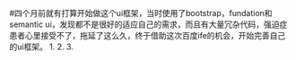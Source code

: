 #四个月前就有打算开始做这个ui框架，当时使用了bootstrap，fundation和semantic ui，发现都不是很好的适应自己的需求，而且有大量冗杂代码，强迫症患者心里接受不了，拖延了这么久，终于借助这次百度ife的机会，开始完善自己的ui框架。
1.
2.
3.